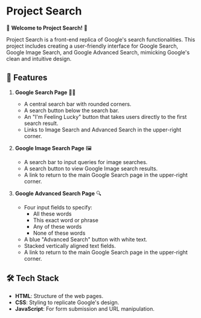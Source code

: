 # Project Search

🎉 **Welcome to Project Search!** 🎉

Project Search is a front-end replica of Google's search functionalities. This project includes creating a user-friendly interface for Google Search, Google Image Search, and Google Advanced Search, mimicking Google's clean and intuitive design.

## 🌟 Features

1. **Google Search Page** 🕵️‍♂️
   - A central search bar with rounded corners.
   - A search button below the search bar.
   - An "I'm Feeling Lucky" button that takes users directly to the first search result.
   - Links to Image Search and Advanced Search in the upper-right corner.

2. **Google Image Search Page** 🖼️
   - A search bar to input queries for image searches.
   - A search button to view Google Image search results.
   - A link to return to the main Google Search page in the upper-right corner.

3. **Google Advanced Search Page** 🔍
   - Four input fields to specify:
     - All these words
     - This exact word or phrase
     - Any of these words
     - None of these words
   - A blue "Advanced Search" button with white text.
   - Stacked vertically aligned text fields.
   - A link to return to the main Google Search page in the upper-right corner.

## 🛠️ Tech Stack

- **HTML**: Structure of the web pages.
- **CSS**: Styling to replicate Google's design.
- **JavaScript**: For form submission and URL manipulation.
